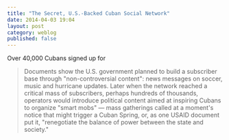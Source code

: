 ```yaml
---
title: "The Secret, U.S.-Backed Cuban Social Network"
date: 2014-04-03 19:04
layout: post
category: weblog
published: false
---
```

[](http://bigstory.ap.org/article/us-secretly-created-cuban-twitter-stir-unrest)

Over 40,000 Cubans signed up for 

> Documents show the U.S. government planned to build a subscriber base through "non-controversial content": news messages on soccer, music and hurricane updates. Later when the network reached a critical mass of subscribers, perhaps hundreds of thousands, operators would introduce political content aimed at inspiring Cubans to organize "smart mobs" — mass gatherings called at a moment's notice that might trigger a Cuban Spring, or, as one USAID document put it, "renegotiate the balance of power between the state and society."


